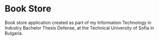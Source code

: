 # Book Store

Book store application created as part of my Information Technology in Industry Bachelor Thesis Defense, at the Technical University of Sofia in Bulgaria.
